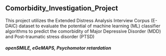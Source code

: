 ## Comorbidity_Investigation_Project
This project utilizes the Extended Distress Analysis Interview Corpus (E-DAIC) dataset to evaluate the potential of machine learning (ML) classifier algorithms to predict the comorbidity of Major Depressive Disorder (MDD) and Post-traumatic stress disorder (PTSD)

##### openSMILE, eGeMAPS,  Psychomotor retardation

